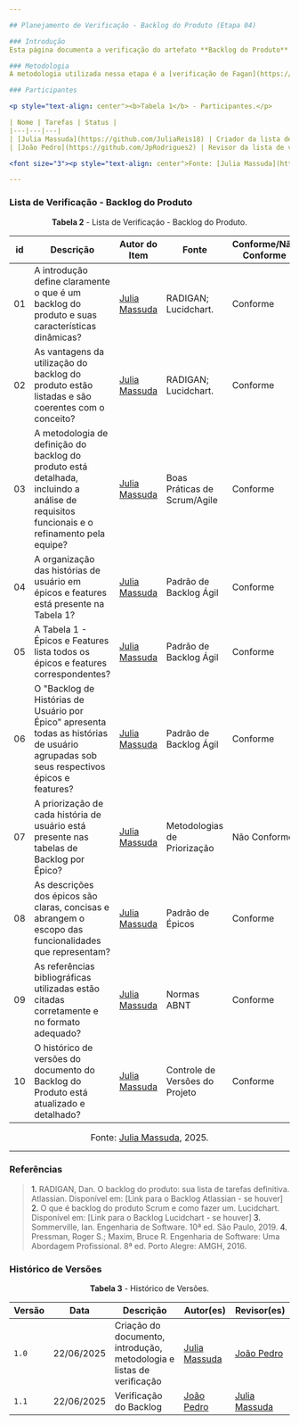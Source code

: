 ```yaml
---

## Planejamento de Verificação - Backlog do Produto (Etapa 04)

### Introdução
Esta página documenta a verificação do artefato **Backlog do Produto** do projeto de Requisitos de Software, referente à disciplina de Engenharia de Requisitos. O objetivo principal desta verificação é garantir a qualidade e a conformidade do backlog com os princípios de gerenciamento ágil e os critérios definidos previamente no projeto, assegurando que seja uma lista priorizada e dinâmica de demandas.

### Metodologia
A metodologia utilizada nessa etapa é a [verificação de Fagan](https://requisitos-de-software.github.io/2025.1-ReceitaFederal/verificacao/entrega3/planejamento3/#metodologia), que de maneira geral, busca apontar erros encontrados durante a fase de desenvolvimento do projeto. A divisão do método de verificação de Fagan se dá em: **planejamento**, **visão geral**, **preparação**, **inspeção**, **correção** e **acompanhamento**.

### Participantes

<p style="text-align: center"><b>Tabela 1</b> - Participantes.</p>

| Nome | Tarefas | Status |
|---|---|---|
| [Julia Massuda](https://github.com/JuliaReis18) | Criador da lista de verificação 04 (Backlog do Produto) | Feito |
| [João Pedro](https://github.com/JpRodrigues2) | Revisor da lista de verificação 04 (Backlog do Produto) |  Feito |

<font size="3"><p style="text-align: center">Fonte: [Julia Massuda](https://github.com/JuliaReis18), 2025.</p></font>

---
```


### Lista de Verificação - Backlog do Produto

<p style="text-align: center"><b>Tabela 2</b> - Lista de Verificação - Backlog do Produto.</p>

| id | Descrição | Autor do Item | Fonte | Conforme/Não Conforme |
|---|---|---|---|---|
| 01 | A introdução define claramente o que é um backlog do produto e suas características dinâmicas? | [Julia Massuda](https://github.com/JuliaReis18) | RADIGAN; Lucidchart. |Conforme |
| 02 | As vantagens da utilização do backlog do produto estão listadas e são coerentes com o conceito? |[Julia Massuda](https://github.com/JuliaReis18) | RADIGAN; Lucidchart. | Conforme|
| 03 | A metodologia de definição do backlog do produto está detalhada, incluindo a análise de requisitos funcionais e o refinamento pela equipe? | [Julia Massuda](https://github.com/JuliaReis18) | Boas Práticas de Scrum/Agile |Conforme |
| 04 | A organização das histórias de usuário em épicos e features está presente na Tabela 1? | [Julia Massuda](https://github.com/JuliaReis18) | Padrão de Backlog Ágil |Conforme |
| 05 | A Tabela 1 - Épicos e Features lista todos os épicos e features correspondentes? | [Julia Massuda](https://github.com/JuliaReis18) | Padrão de Backlog Ágil | Conforme|
| 06 | O "Backlog de Histórias de Usuário por Épico" apresenta todas as histórias de usuário agrupadas sob seus respectivos épicos e features? |[Julia Massuda](https://github.com/JuliaReis18) | Padrão de Backlog Ágil | Conforme|
| 07 | A priorização de cada história de usuário está presente nas tabelas de Backlog por Épico? | [Julia Massuda](https://github.com/JuliaReis18) | Metodologias de Priorização | Não Conforme|
| 08 | As descrições dos épicos são claras, concisas e abrangem o escopo das funcionalidades que representam? | [Julia Massuda](https://github.com/JuliaReis18) | Padrão de Épicos | Conforme|
| 09 | As referências bibliográficas utilizadas estão citadas corretamente e no formato adequado? | [Julia Massuda](https://github.com/JuliaReis18) | Normas ABNT |Conforme|
| 10 | O histórico de versões do documento do Backlog do Produto está atualizado e detalhado? |[Julia Massuda](https://github.com/JuliaReis18) | Controle de Versões do Projeto |Conforme |

<font size="3"><p style="text-align: center">Fonte: [Julia Massuda](https://github.com/JuliaReis18), 2025.</p></font>

---

### Referências
> <a>1.</a> RADIGAN, Dan. O backlog do produto: sua lista de tarefas definitiva. Atlassian. Disponível em: [Link para o Backlog Atlassian - se houver]
> <a>2.</a> O que é backlog do produto Scrum e como fazer um. Lucidchart. Disponível em: [Link para o Backlog Lucidchart - se houver]
> <a>3.</a> Sommerville, Ian. Engenharia de Software. 10ª ed. São Paulo, 2019.
> <a>4.</a> Pressman, Roger S.; Maxim, Bruce R. Engenharia de Software: Uma Abordagem Profissional. 8ª ed. Porto Alegre: AMGH, 2016.

### Histórico de Versões

<p style="text-align: center"><b>Tabela 3</b> - Histórico de Versões.</p>

| Versão | Data | Descrição | Autor(es) | Revisor(es) |
|---|---|---|---|---|
| `1.0` | 22/06/2025 | Criação do documento, introdução, metodologia e listas de verificação | [Julia Massuda](https://github.com/JuliaReis18) | [João Pedro](https://github.com/JpRodrigues2) |
| `1.1` | 22/06/2025 |Verificação do Backlog | [João Pedro](https://github.com/JpRodrigues2) | [Julia Massuda](https://github.com/JuliaReis18) |

